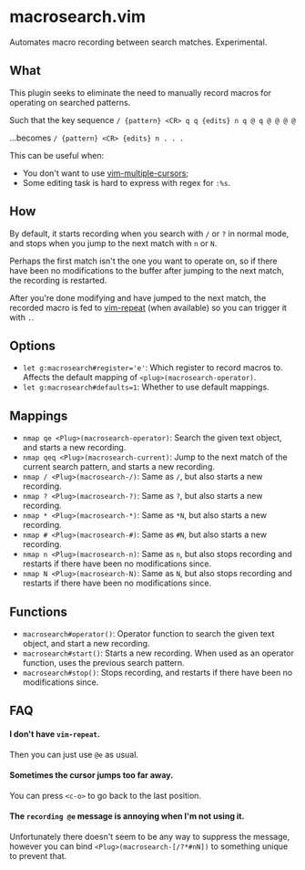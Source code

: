 # macrosearch.vim
Automates macro recording between search matches. Experimental.

## What
This plugin seeks to eliminate the need to manually record macros for operating
on searched patterns.

Such that the key sequence `/ {pattern} <CR> q q {edits} n q @ q @ @ @ @`

...becomes `/ {pattern} <CR> {edits} n . . .`

This can be useful when:
* You don't want to use
  [vim-multiple-cursors](https://github.com/terryma/vim-multiple-cursors);
* Some editing task is hard to express with regex for `:%s`.

## How
By default, it starts recording when you search with `/` or `?` in normal mode,
and stops when you jump to the next match with `n` or `N`.

Perhaps the first match isn't the one you want to operate on, so if there have
been no modifications to the buffer after jumping to the next match, the
recording is restarted.

After you're done modifying and have jumped to the next match, the recorded
macro is fed to [vim-repeat](https://github.com/tpope/vim-repeat) (when
available) so you can trigger it with `.`.

## Options
* `let g:macrosearch#register='e'`: Which register to record macros to.
  Affects the default mapping of `<plug>(macrosearch-operator)`.
* `let g:macrosearch#defaults=1`: Whether to use default mappings.

## Mappings
* `nmap qe <Plug>(macrosearch-operator)`: Search the given text object, and
  starts a new recording.
* `nmap qeq <Plug>(macrosearch-current)`: Jump to the next match of the current
  search pattern, and starts a new recording.
* `nmap / <Plug>(macrosearch-/)`: Same as `/`, but also starts a new recording.
* `nmap ? <Plug>(macrosearch-?)`: Same as `?`, but also starts a new recording.
* `nmap * <Plug>(macrosearch-*)`: Same as `*N`, but also starts a new
  recording.
* `nmap # <Plug>(macrosearch-#)`: Same as `#N`, but also starts a new
  recording.
* `nmap n <Plug>(macrosearch-n)`: Same as `n`, but also stops recording and
  restarts if there have been no modifications since.
* `nmap N <Plug>(macrosearch-N)`: Same as `N`, but also stops recording and
  restarts if there have been no modifications since.

## Functions
* `macrosearch#operator()`: Operator function to search the given text object,
  and start a new recording.
* `macrosearch#start()`: Starts a new recording. When used as an operator
  function, uses the previous search pattern.
* `macrosearch#stop()`: Stops recording, and restarts if there have been no
  modifications since.

## FAQ

#### I don't have `vim-repeat`.
Then you can just use `@e` as usual.

#### Sometimes the cursor jumps too far away.
You can press `<c-o>` to go back to the last position.

#### The `recording @e` message is annoying when I'm not using it.
Unfortunately there doesn't seem to be any way to suppress the message, however
you can bind `<Plug>(macrosearch-[/?*#nN])` to something unique to prevent
that.
